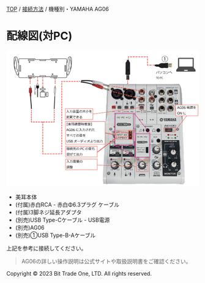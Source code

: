 
<head>
<link rel="stylesheet" href="style.css">
</head>


[TOP](index.md) / [接続方法](02Connect.md) / 機種別・YAMAHA AG06

# 配線図(対PC)  

<img src="images/fe3fb098541696f4b53b83adfda0a1c5dcfbd211cfbba24cc6d740b0f46727bc.jpg" alt="AG03接続"  Width="800">



- 美耳本体
- (付属)赤白RCA - 赤白Φ6.3プラグ ケーブル  
- (付属)3脚ネジ延長アダプタ  
- (別売)USB Type-Cケーブル - USB電源  
- (別売)AG06  
- (別売)①USB Type-B-Aケーブル  

上記を参考に接続してください。  

> AG06の詳しい操作説明は公式サイトや取扱説明書をご確認ください。

  <footer>
    <p>Copyright © 2023 Bit Trade One, LTD. All rights reserved.</p>
  </footer>